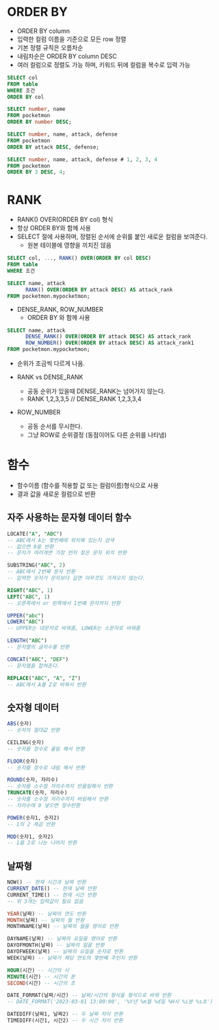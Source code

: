 # ORDER BY
- ORDER BY column
- 입력한 컬럼 이름을 기준으로 모든 row 정렬
- 기본 정렬 규칙은 오름차순 
- 내림차순은 ORDER BY column DESC
- 여러 컬럼으로 정렬도 가능 하며, 키워드 뒤에 컬럼을 복수로 입력 가능

```SQL
SELECT col
FROM table
WHERE 조건
ORDER BY col
```

```SQL
SELECT number, name
FROM pocketmon
ORDER BY number DESC;
```

```SQL
SELECT number, name, attack, defense
FROM pocketmon
ORDER BY attack DESC, defense;
```

```SQL
SELECT number, name, attack, defense # 1, 2, 3, 4
FROM pocketmon
ORDER BY 3 DESC, 4;
```
# RANK
- RANK() OVER(ORDER BY col) 형식
- 항상 ORDER BY와 함께 사용
- SELECT 절에 사용하며, 정렬된 순서에 순위를 붙인 새로운 컬럼을 보여준다.
  - 원본 테이블에 영향을 끼치진 않음

```SQL
SELECT col, ..., RANK() OVER(ORDER BY col DESC)
FROM table
WHERE 조건
```

```SQL
SELECT name, attack
      RANK() OVER(ORDER BY attack DESC) AS attack_rank
FROM pocketmon.mypocketmon;
```

- DENSE_RANK, ROW_NUMBER 
  - ORDER BY 와 함께 사용

```SQL
SELECT name, attack
      DENSE_RANK() OVER(ORDER BY attack DESC) AS attack_rank
      ROW_NUMBER() OVER(ORDER BY attack DESC) AS attack_rank1
FROM pocketmon.mypocketmon;
```

- 순위가 조금씩 다르게 나옴.
- RANK vs DENSE_RANK 
  - 공동 순위가 있을때 DENSE_RANK는 넘어가지 않는다.
  - RANK 1,2,3,3,5  // DENSE_RANK 1,2,3,3,4

- ROW_NUMBER
  - 공동 순서를 무시한다.
  - 그냥 ROW로 순위결정 (동점이어도 다른 순위를 나타냄)

# 함수
- 함수이름 (함수를 적용할 값 또는 컬럼이름)형식으로 사용
- 결과 값을 새로운 컬럼으로 반환

## 자주 사용하는 문자형 데이터 함수
```SQL
LOCATE("A", "ABC") 
-- ABC에서 A는 몇번째에 위치해 있는지 검색 
-- 없으면 0을 반환  
-- 문자가 여러개면 가장 먼저 찾은 문자 위치 반환

SUBSTRING("ABC", 2)
-- ABC에서 2번째 문자 반환
-- 입력한 숫자가 문자보다 길면 아무것도 가져오지 않는다.

RIGHT("ABC", 1)
LEFT("ABC", 1)
-- 오른쪽에서 or 왼쪽에서 1번째 문자까지 반환

UPPER("abc")
LOWER("ABC")
-- UPPER는 대문저로 바꿔줌, LOWER는 소문자로 바꿔줌

LENGTH("ABC")
-- 문자열의 글자수를 반환

CONCAT("ABC", "DEF")
-- 문자열을 합쳐준다.

REPLACE("ABC", "A", "Z")
-- ABC에서 A를 Z로 바꿔서 반환
```

## 숫자형 데이터
```SQL
ABS(숫자)
-- 숫자의 절대값 반환

CEILING(숫자)
-- 숫자를 정수로 올림 해서 반환

FLOOR(숫자)
-- 숫자를 정수로 내림 해서 반환

ROUND(숫자, 자리수)
-- 숫자를 소수점 자리수까지 반올림해서 반환
TRUNCATE(숫자, 자리수)
-- 숫자를 소수점 자리수까지 버림해서 반환
-- 자리수에 0 넣으면 정수반환

POWER(숫자1, 숫자2)
-- 1의 2 제곱 반환

MOD(숫자1, 숫자2)
-- 1을 2로 나눈 나머지 반환
```

## 날짜형
```SQL
NOW() -- 현재 시간과 날짜 반환
CURRENT_DATE() -- 현재 날짜 반환
CURRENT_TIME() -- 현재 시간 반환
-- 위 3개는 입력값이 필요 없음

YEAR(날짜) -- 날짜의 연도 반환
MONTH(날짜) -- 날짜의 월 반환
MONTHNAME(날짜) -- 날짜의 월을 영어로 반환

DAYNAME(날짜) -- 날짜의 요일을 영어로 반환
DAYOFMONTH(날짜) -- 날짜의 일을 반환
DAYOFWEEK(날짜) -- 날짜의 요일을 숫자로 반환
WEEK(날짜) -- 날짜가 해당 연도의 몇번째 주인지 반환

HOUR(시간) -- 시간의 시 
MINUTE(시간) -- 시간의 분
SECOND(시간) -- 시간의 초

DATE_FORMAT(날짜/시간) -- 날짜/시간의 형식을 형식으로 바꿔 반환
-- DATE_FORMAT('2023-03-01 13:00:00', '%Y년 %m월 %d일 %H시 %i분 %s초')

DATEDIFF(날짜1, 날짜2) -- 두 날짜 차이 반환
TIMEDIFF(시간1, 시간2) -- 두 시간 차이 반환
```







